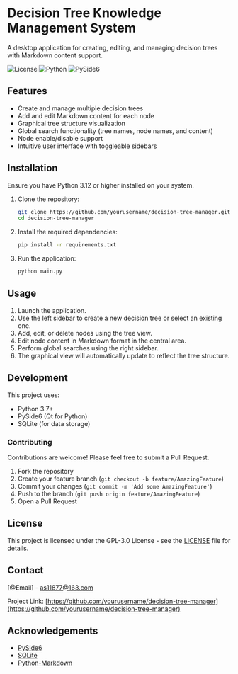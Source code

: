 # Decision Tree Knowledge Management System

A desktop application for creating, editing, and managing decision trees with Markdown content support.

![License](https://img.shields.io/badge/license-GPL--3.0-blue.svg)
![Python](https://img.shields.io/badge/python-3.7%2B-blue.svg)
![PySide6](https://img.shields.io/badge/PySide6-6.0%2B-brightgreen.svg)

## Features

- Create and manage multiple decision trees
- Add and edit Markdown content for each node
- Graphical tree structure visualization
- Global search functionality (tree names, node names, and content)
- Node enable/disable support
- Intuitive user interface with toggleable sidebars

## Installation

Ensure you have Python 3.12 or higher installed on your system.

1. Clone the repository:
   ```bash
   git clone https://github.com/yourusername/decision-tree-manager.git
   cd decision-tree-manager
   ```

2. Install the required dependencies:
   ```bash
   pip install -r requirements.txt
   ```

3. Run the application:
   ```bash
   python main.py
   ```

## Usage

1. Launch the application.
2. Use the left sidebar to create a new decision tree or select an existing one.
3. Add, edit, or delete nodes using the tree view.
4. Edit node content in Markdown format in the central area.
5. Perform global searches using the right sidebar.
6. The graphical view will automatically update to reflect the tree structure.

## Development

This project uses:

- Python 3.7+
- PySide6 (Qt for Python)
- SQLite (for data storage)

### Contributing

Contributions are welcome! Please feel free to submit a Pull Request.

1. Fork the repository
2. Create your feature branch (`git checkout -b feature/AmazingFeature`)
3. Commit your changes (`git commit -m 'Add some AmazingFeature'`)
4. Push to the branch (`git push origin feature/AmazingFeature`)
5. Open a Pull Request

## License

This project is licensed under the GPL-3.0 License - see the [LICENSE](LICENSE) file for details.

## Contact

[@Email] - as11877@163.com

Project Link: [https://github.com/yourusername/decision-tree-manager](https://github.com/yourusername/decision-tree-manager)

## Acknowledgements

- [PySide6](https://wiki.qt.io/Qt_for_Python)
- [SQLite](https://www.sqlite.org/index.html)
- [Python-Markdown](https://python-markdown.github.io/)